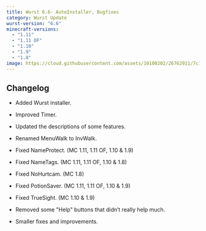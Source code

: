 ```yaml
---
title: Wurst 6.6- AutoInstaller, Bugfixes
category: Wurst Update
wurst-version: "6.6"
minecraft-versions:
  - "1.11"
  - "1.11 OF"
  - "1.10"
  - "1.9"
  - "1.8"
image: https://cloud.githubusercontent.com/assets/10100202/26762911/7c118d7c-494a-11e7-9f67-9542ffc74c63.jpg
---
```

## Changelog

- Added Wurst installer.

- Improved Timer.

- Updated the descriptions of some features.

- Renamed MenuWalk to InvWalk.

- Fixed NameProtect. (MC 1.11, 1.11 OF, 1.10 & 1.9)

- Fixed NameTags. (MC 1.11, 1.11 OF, 1.10 & 1.8)

- Fixed NoHurtcam. (MC 1.8)

- Fixed PotionSaver. (MC 1.11, 1.11 OF, 1.10 & 1.9)

- Fixed TrueSight. (MC 1.10 & 1.9)

- Removed some "Help" buttons that didn’t really help much.

- Smaller fixes and improvements.
